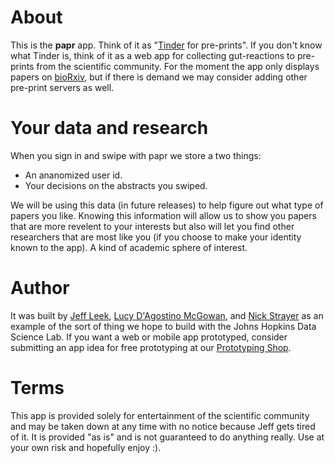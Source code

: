 # About

This is the __papr__ app. Think of it as "[Tinder](https://www.gotinder.com/) for pre-prints". If you don't know what Tinder is, think of it as a web app for collecting gut-reactions to pre-prints from the scientific community. For the moment the app only displays papers on [bioRxiv](http://biorxiv.org/), but if there is demand we may consider adding other pre-print servers as well.

# Your data and research

When you sign in and swipe with papr we store a two things: 

-  An ananomized user id.
-  Your decisions on the abstracts you swiped.  

We will be using this data (in future releases) to help figure out what type of papers you like. Knowing this information will allow us to show you papers that are more revelent to your interests but also will let you find other researchers that are most like you (if you choose to make your identity known to the app). A kind of academic sphere of interest. 

# Author

It was built by [Jeff Leek](http://jtleek.com/), [Lucy D'Agostino McGowan](http://lucymcgowan.com), and [Nick Strayer](http://nickstrayer.me) as an example of the sort of thing we hope to build with the Johns Hopkins Data Science Lab. If you want a web or mobile app prototyped, consider submitting an app idea for free prototyping at our [Prototyping Shop](http://jhudatascience.org/prototyping/).

# Terms

This app is provided solely for entertainment of the scientific community and may be taken down at any time with no notice because Jeff gets tired of it. It is provided "as is" and is not guaranteed to do anything really. Use at your own risk and hopefully enjoy :).
